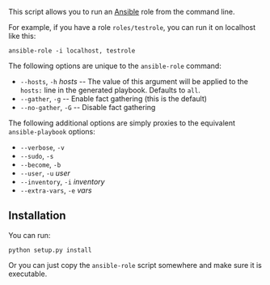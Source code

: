 This script allows you to run an [Ansible][] role from the command line.

[ansible]: http://ansible.com/

For example, if you have a role `roles/testrole`, you can run it on
localhost like this:

    ansible-role -i localhost, testrole

The following options are unique to the `ansible-role` command:

- `--hosts`, `-h` *hosts*  -- The value of this argument will be applied
  to the `hosts:` line in the generated playbook.  Defaults to `all`.
- `--gather`, `-g` -- Enable fact gathering (this is the default)
- `--no-gather`, `-G` -- Disable fact gathering

The following additional options are simply proxies to the equivalent
`ansible-playbook` options:

- `--verbose`, `-v`
- `--sudo`, `-s`
- `--become`, `-b`
- `--user`, `-u` *user*
- `--inventory`, `-i` *inventory*
- `--extra-vars`, `-e` *vars*

## Installation

You can run:

    python setup.py install

Or you can just copy the `ansible-role` script somewhere and make sure
it is executable.
